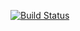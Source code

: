 [![Build Status](https://dev.azure.com/tosokr/MySite/_apis/build/status/tosokr.mysite?branchName=master)](https://dev.azure.com/tosokr/MySite/_build/latest?definitionId=16&branchName=master)